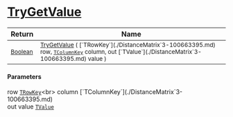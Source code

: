 # [TryGetValue](./DistanceMatrix`3-100663395.md)



| Return | Name | 
| --- | --- | 
| <sub>[Boolean](https://docs.microsoft.com/en-us/dotnet/api/System.Boolean)</sub>| <sub>[TryGetValue](./DistanceMatrix`3-100663395.md) ( [`TRowKey`](./DistanceMatrix`3-100663395.md) row, [`TColumnKey`](./DistanceMatrix`3-100663395.md) column, out [`TValue`](./DistanceMatrix`3-100663395.md) value )</sub>| <br>


#### Parameters
 row  [`TRowKey`](./DistanceMatrix`3-100663395.md)<br> column  [`TColumnKey`](./DistanceMatrix`3-100663395.md)<br>out  value  [`TValue`](./DistanceMatrix`3-100663395.md)